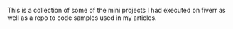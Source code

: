 
This is a collection of some of the mini projects I had executed on fiverr as well as a repo to code samples used in my articles.
